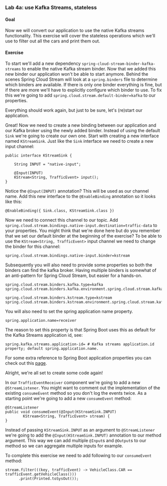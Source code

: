 ### Lab 4a: use Kafka Streams, stateless
#### Goal
Now we will convert our application to use the native Kafka streams functionality.
This exercise will cover the stateless operations which we'll use to filter out all the cars and print them out.

#### Exercise
To start we'll add a new dependency `spring-cloud-stream-binder-kafka-streams` to enable the native Kafka stream binder.
Now that we added this new binder our application won't be able to start anymore.
Behind the scenes Spring Cloud Stream will look at a `spring.binders` file to determine which binders are available.
If there is only one binder everything is fine, but if there are more we'll have to explicitly configure which binder to use.
To fix this we're going to add `spring.cloud.stream.default-binder=kafka` to our properties.

Everything should work again, but just to be sure, let's (re)start our application. 

Great! Now we need to create a new binding between our application and our Kafka broker using the newly added binder.
Instead of using the default `Sink` we're going to create our own one.
Start with creating a new interface named `KStreamSink`.
Just like the `Sink` interface we need to create a new input channel:
```
public interface KStreamSink {

	String INPUT = "native-input";

	@Input(INPUT)
	KStream<String, TrafficEvent> input();
}
```

Notice the `@Input(INPUT)` annotation?
This will be used as our channel name.
Add this new interface to the `@EnableBinding` annotation so it looks like this:
```
@EnableBinding({ Sink.class, KStreamSink.class })
```
Now we need to connect this channel to our topic.
Add `spring.cloud.stream.bindings.native-input.destination=traffic-data` to your properties.
You might think that we're done here but do you remember that we set our default binder at the beginning of the exercise?
To be able to use the `KStream<String, TrafficEvent>` input channel we need to change the binder for this channel:
```
spring.cloud.stream.bindings.native-input.binder=kstream
```
Subsequently you will also need to provide some properties so both the binders can find the kafka broker.
Having multiple binders is somewhat of an anti-pattern for Spring Cloud Stream, but easier for a hands-on.

```
spring.cloud.stream.binders.kafka.type=kafka
spring.cloud.stream.binders.kafka.environment.spring.cloud.stream.kafka.streams.binder.brokers=localhost:9092

spring.cloud.stream.binders.kstream.type=kstream
spring.cloud.stream.binders.kstream.environment.spring.cloud.stream.kafka.streams.binder.brokers=localhost:9092
```

You will also need to set the spring application name property.
```
spring.application.name=receiver
```
The reason to set this property is that Spring Boot uses this as default for the Kafka Streams application id, see:
```
spring.kafka.streams.application-id= # Kafka streams application.id property; default spring.application.name.
```
For some extra reference to Spring Boot application properties you can check out this [page](https://docs.spring.io/spring-boot/docs/current/reference/html/common-application-properties.html).

Alright, we're all set to create some code again!

In our `TrafficEventReceiver` component we're going to add a new `@StreamListener`.
You might want to comment out the implementation of the existing `consumeEvent` method so you don't log the events twice.
As a starting point we're going to add a new `consumeEvent` method:
```
@StreamListener
public void consumeEvent(@Input(KStreamSink.INPUT)
        KStream<String, TrafficEvent> stream) {
}
```
Instead of passing `KStreamSink.INPUT` as an argument to `@StreamListener` we're going to add the `@Input(KStreamSink.INPUT)` annotation to our method argument.
This way we can add multiple `@Input`s and `@Output`s to our method so we can aggregate multiple inputs for example.

To complete this exercise we need to add following to our `consumeEvent` method:
```
stream.filter(((key, trafficEvent) -> VehicleClass.CAR == trafficEvent.getVehicleClass()))
      .print(Printed.toSysOut());
```
